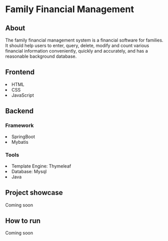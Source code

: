 # Family Financial Management

## About
<p> The family financial management system is a financial software for families. 
It should help users to enter, query, delete, modify and count various financial information conveniently, quickly and accurately, and has a reasonable background database.
</p>

## Frontend
<p> 
    <li>HTML</li>
    <li>CSS</li>
    <li>JavaScript</li>
</p>

## Backend
### Framework
<p>
    <li>SpringBoot</li>
    <li>Mybatis</li>
</p>

### Tools
<p>
    <li>Template Engine: Thymeleaf</li>
    <li>Database: Mysql</li>
    <li>Java</li>
</p>

## Project showcase
<p>Coming soon</p>

## How to run
<p>Coming soon</p>
